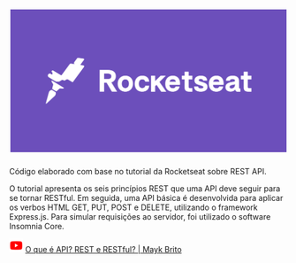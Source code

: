 <h1 align="center"> <img src="https://raw.githubusercontent.com/gabrielnardes/tutorial-rocketseat-rest/main/rocketseat.png" alt="drawing" width="500"/></h1>


Código elaborado com base no tutorial da Rocketseat sobre REST API.

O tutorial apresenta os seis princípios REST que uma API deve seguir para se tornar RESTful. Em seguida, uma API básica é desenvolvida para aplicar os verbos HTML GET, PUT, POST e DELETE, utilizando o framework Express.js. Para simular requisições ao servidor, foi utilizado o software Insomnia Core.

<p>
  <img src="https://raw.githubusercontent.com/gabrielnardes/tutorial-rocketseat-rest/main/icon-yt.png" alt="icon-yt" width="25"/>
  <a href="https://www.youtube.com/watch?v=ghTrp1x_1A">O que é API? REST e RESTful? | Mayk Brito</a>
</p>
